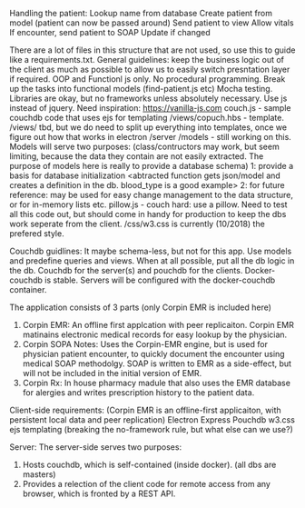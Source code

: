 Handling the patient:
Lookup name from database
Create patient from model
(patient can now be passed around)
Send patient to view
Allow vitals
If encounter, send patient to SOAP
Update if changed



There are a lot of files in this structure that are not used, so use this to guide like a requirements.txt.
General guidelines: keep the business logic out of the client as much as possible to allow us to easily switch presntation layer if required.
OOP and Functionl js only. No procedural programming. Break up the tasks into functional models (find-patient.js etc)
Mocha testing.
Libraries are okay, but no frameworks unless absolutely necessary.
Use js instead of jquery.
Need inspiration: https://vanilla-js.com
couch.js - sample couchdb code that uses ejs for templating
/views/copuch.hbs - template.
/views/<partials> tbd, but we do need to split up everything into templates, once we figure out how that works in electron
/server
/models - still working on this. Models will serve two purposes: (class/contructors may work, but seem limiting, because the data they contain are not easily extracted. The purpose of models here is really to provide a database schema)
    1: provide a basis for database initialization <abtracted function gets json/model and creates a definition in the db. blood_type is a good example>
    2: for future reference: may be used for easy change management to the data structure, or for in-memory lists etc.
pillow.js - couch hard: use a pillow. Need to test all this code out, but should come in handy for production to keep the dbs work seperate from the client.
/css/w3.css is currently (10/2018) the prefered style.

Couchdb guidlines:
It maybe schema-less, but not for this app. Use models and predefine queries and views.
When at all possible, put all the db logic in the db.
Couchdb for the server(s) and pouchdb for the clients.
Docker-couchdb is stable. Servers will be configured with the docker-couchdb container.

The application consists of 3 parts (only Corpin EMR is included here)
1) Corpin EMR: An offline first applcation with peer replicaiton. Corpin EMR matinains electronic medical records for easy lookup by the physician.
2) Corpin SOPA Notes: Uses the Corpin-EMR engine, but is used for physician patient encounter, to quickly document the encounter using medical SOAP methodolgy. SOAP is written to EMR as a side-effect, but will not be included in the initial version of EMR.
3) Corpin Rx: In house pharmacy madule that also uses the EMR database for alergies and writes prescription history to the patient data.

Client-side requirements:
(Corpin EMR is an offline-first applicaiton, with persistent local data and peer replication)
Electron
Express
Pouchdb
w3.css
ejs templating (breaking the no-framework rule, but what else can we use?)

Server:
The server-side serves two purposes:
1) Hosts couchdb, which is self-contained (inside docker). (all dbs are masters)
2) Provides a relection of the client code for remote access from any browser, which is fronted by a REST API.
